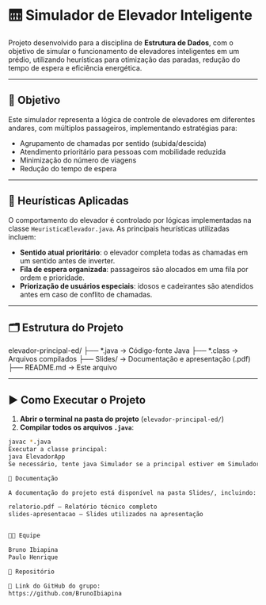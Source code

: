 
# 🛗 Simulador de Elevador Inteligente

Projeto desenvolvido para a disciplina de **Estrutura de Dados**, com o objetivo de simular o funcionamento de elevadores inteligentes em um prédio, utilizando heurísticas para otimização das paradas, redução do tempo de espera e eficiência energética.

---

## 🎯 Objetivo

Este simulador representa a lógica de controle de elevadores em diferentes andares, com múltiplos passageiros, implementando estratégias para:
- Agrupamento de chamadas por sentido (subida/descida)
- Atendimento prioritário para pessoas com mobilidade reduzida
- Minimização do número de viagens
- Redução do tempo de espera

---

## 🧠 Heurísticas Aplicadas

O comportamento do elevador é controlado por lógicas implementadas na classe `HeuristicaElevador.java`. As principais heurísticas utilizadas incluem:
- **Sentido atual prioritário**: o elevador completa todas as chamadas em um sentido antes de inverter.
- **Fila de espera organizada**: passageiros são alocados em uma fila por ordem e prioridade.
- **Priorização de usuários especiais**: idosos e cadeirantes são atendidos antes em caso de conflito de chamadas.

---

## 🗂️ Estrutura do Projeto

elevador-principal-ed/
├── *.java → Código-fonte Java
├── *.class → Arquivos compilados
├── Slides/ → Documentação e apresentação (.pdf)
├── README.md → Este arquivo


---

## ▶️ Como Executar o Projeto

1. **Abrir o terminal na pasta do projeto** (`elevador-principal-ed/`)
2. **Compilar todos os arquivos `.java`**:

```bash
javac *.java
Executar a classe principal:
java ElevadorApp
Se necessário, tente java Simulador se a principal estiver em Simulador.java.

📑 Documentação

A documentação do projeto está disponível na pasta Slides/, incluindo:

relatorio.pdf — Relatório técnico completo
slides-apresentacao — Slides utilizados na apresentação


👨‍💻 Equipe

Bruno Ibiapina
Paulo Henrique

🔗 Repositório

📎 Link do GitHub do grupo:
https://github.com/BrunoIbiapina
